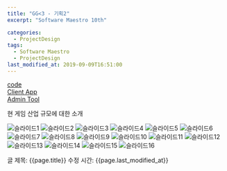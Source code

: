 ```yaml
---
title: "GG<3 - 기획2"
excerpt: "Software Maestro 10th"

categories:
  - ProjectDesign
tags:
  - Software Maestro
  - ProjectDesign
last_modified_at: 2019-09-09T16:51:00
---
```


[code](https://github.com/ahg223/DeepLeague_Data_Creator)    
[Client App](https://www.youtube.com/watch?v=vUgf9LGOL6A&feature=youtu.be)  
[Admin Tool](https://youtu.be/GcgeBZFil3s)  
  

현 게임 산업 규모에 대한 소개   

![슬라이드1](https://user-images.githubusercontent.com/34998051/68084954-f4542380-fe7e-11e9-9597-8ce6d3370485.png)
![슬라이드2](https://user-images.githubusercontent.com/34998051/68084955-f4542380-fe7e-11e9-89cd-d44e0adbefc5.png)
![슬라이드3](https://user-images.githubusercontent.com/34998051/68084956-f4ecba00-fe7e-11e9-8c0d-497941eb8578.png)
![슬라이드4](https://user-images.githubusercontent.com/34998051/68084957-f4ecba00-fe7e-11e9-9f0f-07df0bb866dd.png)
![슬라이드5](https://user-images.githubusercontent.com/34998051/68084958-f4ecba00-fe7e-11e9-9cfa-ee571b48aeff.png)
![슬라이드6](https://user-images.githubusercontent.com/34998051/68084959-f5855080-fe7e-11e9-8110-d2067e16e399.png)
![슬라이드7](https://user-images.githubusercontent.com/34998051/68084960-f5855080-fe7e-11e9-9550-dc3d401b2c77.png)
![슬라이드8](https://user-images.githubusercontent.com/34998051/68084961-f5855080-fe7e-11e9-9267-c0c0b6d895ed.png)
![슬라이드9](https://user-images.githubusercontent.com/34998051/68084962-f61de700-fe7e-11e9-9869-388e0a8fd812.png)
![슬라이드10](https://user-images.githubusercontent.com/34998051/68084963-f61de700-fe7e-11e9-9811-18f26ccba37b.png)
![슬라이드11](https://user-images.githubusercontent.com/34998051/68084964-f61de700-fe7e-11e9-9d39-b2a8fadf3b6a.png)
![슬라이드12](https://user-images.githubusercontent.com/34998051/68084965-f61de700-fe7e-11e9-817c-d8c00b4cfbe1.png)
![슬라이드13](https://user-images.githubusercontent.com/34998051/68084966-f6b67d80-fe7e-11e9-8e64-0ce268481a43.png)
![슬라이드14](https://user-images.githubusercontent.com/34998051/68084967-f6b67d80-fe7e-11e9-95c1-1e6491e503e5.png)
![슬라이드15](https://user-images.githubusercontent.com/34998051/68084968-f6b67d80-fe7e-11e9-8120-8ebb06632b54.png)
![슬라이드16](https://user-images.githubusercontent.com/34998051/68084969-f6b67d80-fe7e-11e9-8a04-d92b75998fba.png)

글 제목: {{page.title}}
수정 시간: {{page.last_modified_at}}
